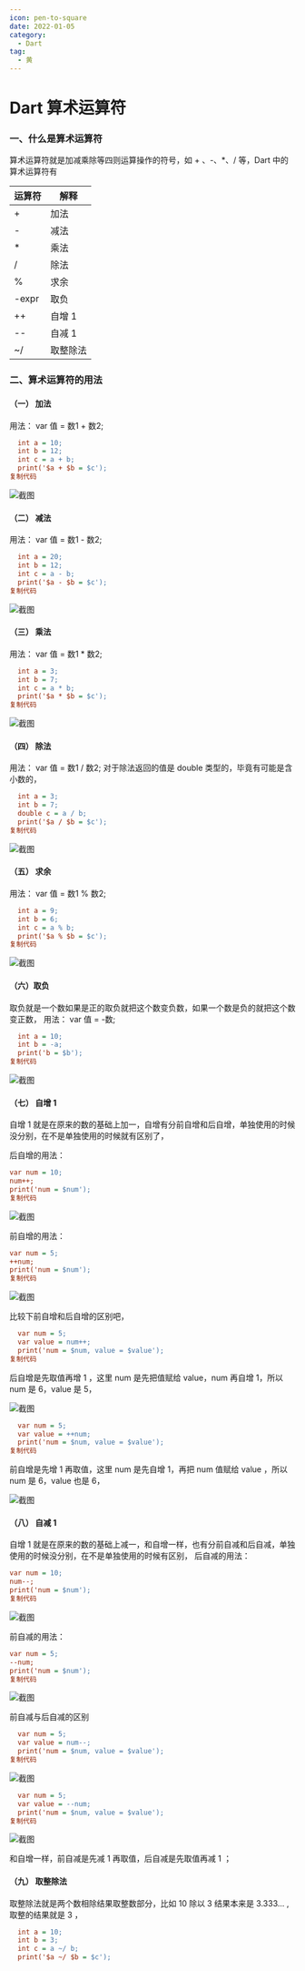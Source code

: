 ```yaml
---
icon: pen-to-square
date: 2022-01-05
category:
  - Dart
tag:
  - 黄
---
```


# Dart 算术运算符


### 一、什么是算术运算符

算术运算符就是加减乘除等四则运算操作的符号，如 + 、-、*、/ 等，Dart 中的算术运算符有

| 运算符 | 解释     |
| ------ | -------- |
| +      | 加法     |
| -      | 减法     |
| *      | 乘法     |
| /      | 除法     |
| %      | 求余     |
| -expr  | 取负     |
| ++     | 自增 1   |
| --     | 自减 1   |
| ~/     | 取整除法 |

### 二、算术运算符的用法

#### （一） 加法

用法： var 值 = 数1 + 数2;

```ini
  int a = 10;
  int b = 12;
  int c = a + b;
  print('$a + $b = $c');
复制代码
```



![截图](./FILES/dart_math_compute.md/f24a4765.png)



#### （二） 减法

用法： var 值 = 数1 - 数2;

```ini
  int a = 20;
  int b = 12;
  int c = a - b;
  print('$a - $b = $c');
复制代码
```



![截图](./FILES/dart_math_compute.md/72a45308.png)



#### （三） 乘法

用法： var 值 = 数1 * 数2;

```ini
  int a = 3;
  int b = 7;
  int c = a * b;
  print('$a * $b = $c');
复制代码
```



![截图](./FILES/dart_math_compute.md/7a34432b.png)



#### （四） 除法

用法： var 值 = 数1 / 数2;
对于除法返回的值是 double 类型的，毕竟有可能是含小数的，

```ini
  int a = 3;
  int b = 7;
  double c = a / b;
  print('$a / $b = $c');
复制代码
```



![截图](./FILES/dart_math_compute.md/5533923e.png)



#### （五） 求余

用法： var 值 = 数1 % 数2;

```ini
  int a = 9;
  int b = 6;
  int c = a % b;
  print('$a % $b = $c');
复制代码
```



![截图](./FILES/dart_math_compute.md/26c4b7a1.png)



#### （六）取负

取负就是一个数如果是正的取负就把这个数变负数，如果一个数是负的就把这个数变正数，
用法： var 值 = -数;

```ini
  int a = 10;
  int b = -a;
  print('b = $b');
复制代码
```



![截图](./FILES/dart_math_compute.md/70b0c1bf.png)



#### （七） 自增 1

自增 1 就是在原来的数的基础上加一，自增有分前自增和后自增，单独使用的时候没分别，在不是单独使用的时候就有区别了，

后自增的用法：

```ini
var num = 10;
num++;
print('num = $num');
复制代码
```



![截图](./FILES/dart_math_compute.md/e7b10f0b.png)



前自增的用法：

```ini
var num = 5;
++num;
print('num = $num');
复制代码
```



![截图](./FILES/dart_math_compute.md/1b9de879.png)



比较下前自增和后自增的区别吧，

```ini
  var num = 5;
  var value = num++;
  print('num = $num, value = $value');
复制代码
```

后自增是先取值再增 1 ，这里 num 是先把值赋给 value，num 再自增 1，所以 num 是 6，value 是 5，



![截图](./FILES/dart_math_compute.md/94bf1a29.png)



```ini
  var num = 5;
  var value = ++num;
  print('num = $num, value = $value');
复制代码
```

前自增是先增 1 再取值，这里 num 是先自增 1，再把 num 值赋给 value ，所以 num 是 6，value 也是 6，



![截图](./FILES/dart_math_compute.md/ccad721c.png)



#### （八） 自减 1

自增 1 就是在原来的数的基础上减一，和自增一样，也有分前自减和后自减，单独使用的时候没分别，在不是单独使用的时候有区别， 后自减的用法：

```ini
var num = 10;
num--;
print('num = $num');
复制代码
```



![截图](./FILES/dart_math_compute.md/35efcb40.png)



前自减的用法：

```ini
var num = 5;
--num;
print('num = $num');
复制代码
```



![截图](./FILES/dart_math_compute.md/3e32d298.png)



前自减与后自减的区别

```ini
  var num = 5;
  var value = num--;
  print('num = $num, value = $value');
复制代码
```



![截图](./FILES/dart_math_compute.md/111dcaaf.png)



```ini
  var num = 5;
  var value = --num;
  print('num = $num, value = $value');
复制代码
```



![截图](./FILES/dart_math_compute.md/f580fb1a.png)



和自增一样，前自减是先减 1 再取值，后自减是先取值再减 1 ；

#### （九） 取整除法

取整除法就是两个数相除结果取整数部分，比如 10 除以 3 结果本来是 3.333... , 取整的结果就是 3 ，

```ini
  int a = 10;
  int b = 3;
  int c = a ~/ b;
  print('$a ~/ $b = $c');
```